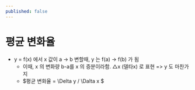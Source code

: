 ```yaml
---
published: false
---
```

# 평균 변화율
  - y = f(x) 에서 x 값이 a -> b 변할때, y 는 f(a) -> f(b) 가 됨
    - 이때, x 의 변화량 b-a를 x 의 증분이라함. △x (델타x) 로 표현 => y 도 마찬가지
    - $평균 변화율 = \Delta y / \Dalta x $
    
    
    